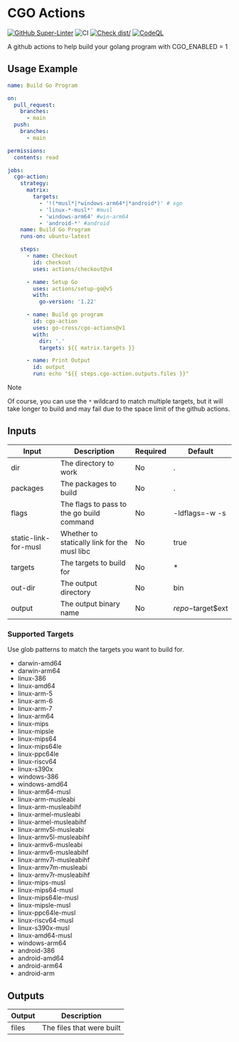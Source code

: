 # CGO Actions

[![GitHub Super-Linter](https://github.com/go-cross/cgo-actions/actions/workflows/linter.yml/badge.svg)](https://github.com/super-linter/super-linter)
![CI](https://github.com/go-cross/cgo-actions/actions/workflows/test-actions.yml/badge.svg)
[![Check dist/](https://github.com/go-cross/cgo-actions/actions/workflows/check-dist.yml/badge.svg)](https://github.com/go-cross/cgo-actions/actions/workflows/check-dist.yml)
[![CodeQL](https://github.com/go-cross/cgo-actions/actions/workflows/codeql-analysis.yml/badge.svg)](https://github.com/go-cross/cgo-actions/actions/workflows/codeql-analysis.yml)

A github actions to help build your golang program with CGO_ENABLED = 1

## Usage Example

```yaml
name: Build Go Program

on:
  pull_request:
    branches:
      - main
  push:
    branches:
      - main

permissions:
  contents: read

jobs:
  cgo-action:
    strategy:
      matrix:
        targets:
          - '!(*musl*|*windows-arm64*|*android*)' # xgo
          - 'linux-*-musl*' #musl
          - 'windows-arm64' #win-arm64
          - 'android-*' #android
    name: Build Go Program
    runs-on: ubuntu-latest

    steps:
      - name: Checkout
        id: checkout
        uses: actions/checkout@v4

      - name: Setup Go
        uses: actions/setup-go@v5
        with:
          go-version: '1.22'

      - name: Build go program
        id: cgo-action
        uses: go-cross/cgo-actions@v1
        with:
          dir: '.'
          targets: ${{ matrix.targets }}

      - name: Print Output
        id: output
        run: echo "${{ steps.cgo-action.outputs.files }}"
```

> [!NOTE]
>
> Of course, you can use the `*` wildcard to match multiple targets, but it will
> take longer to build and may fail due to the space limit of the github
> actions.

## Inputs

| Input                | Description                                  | Required | Default           |
| -------------------- | -------------------------------------------- | -------- | ----------------- |
| dir                  | The directory to work                        | No       | .                 |
| packages             | The packages to build                        | No       | .                 |
| flags                | The flags to pass to the go build command    | No       | -ldflags=-w -s    |
| static-link-for-musl | Whether to statically link for the musl libc | No       | true              |
| targets              | The targets to build for                     | No       | \*                |
| out-dir              | The output directory                         | No       | bin               |
| output               | The output binary name                       | No       | $repo-$target$ext |

### Supported Targets

Use glob patterns to match the targets you want to build for.

- darwin-amd64
- darwin-arm64
- linux-386
- linux-amd64
- linux-arm-5
- linux-arm-6
- linux-arm-7
- linux-arm64
- linux-mips
- linux-mipsle
- linux-mips64
- linux-mips64le
- linux-ppc64le
- linux-riscv64
- linux-s390x
- windows-386
- windows-amd64
- linux-arm64-musl
- linux-arm-musleabi
- linux-arm-musleabihf
- linux-armel-musleabi
- linux-armel-musleabihf
- linux-armv5l-musleabi
- linux-armv5l-musleabihf
- linux-armv6-musleabi
- linux-armv6-musleabihf
- linux-armv7l-musleabihf
- linux-armv7m-musleabi
- linux-armv7r-musleabihf
- linux-mips-musl
- linux-mips64-musl
- linux-mips64le-musl
- linux-mipsle-musl
- linux-ppc64le-musl
- linux-riscv64-musl
- linux-s390x-musl
- linux-amd64-musl
- windows-arm64
- android-386
- android-amd64
- android-arm64
- android-arm

## Outputs

| Output | Description               |
| ------ | ------------------------- |
| files  | The files that were built |
